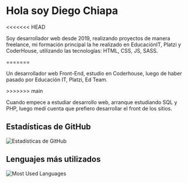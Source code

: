 <h1>Hola soy <span>Diego Chiapa</span></h1>
<<<<<<< HEAD
<p>Soy desarrollador web desde 2019, realizando proyectos de manera freelance, mi formación principal la he realizado en EducaciónIT, Platzi y CoderHouse, utilizando las tecnologías: HTML, CSS, JS, SASS. </p>
=======
<p>Un desarrollador web Front-End, estudio en Coderhouse, luego de haber pasado por Educación IT, Platzi, Ed Team.</p>
>>>>>>> main
<p>Cuando empece a estudiar desarrollo web, arranque estudiando SQL y PHP, luego medí cuenta que prefiero desarrollar el front de los sitios.</p>
<h2>Estadísticas de GitHub</h2>
<img src="https://github-readme-stats.vercel.app/api?username=dchiapa&theme=dark&show_icons=true" alt="Estadísticas de GitHub" />
<h2>Lenguajes más utilizados</h2>
<img src="https://github-readme-stats.vercel.app/api/top-langs/?username=dchiapa&layout=compact&theme=dark" alt="Most Used Languages" />
